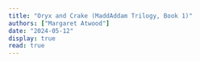 ```yaml
---
title: "Oryx and Crake (MaddAddam Trilogy, Book 1)"
authors: ["Margaret Atwood"]
date: "2024-05-12"
display: true
read: true
---
```


